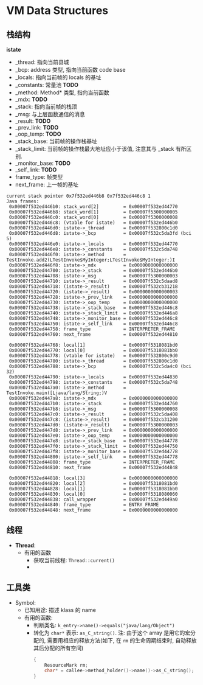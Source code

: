 # VM Data Structures

## 栈结构

**istate**
- _thread: 指向当前县城
- _bcp: address 类型, 指向当前函数 code base
- _locals: 指向当前帧的 locals 的基址
- _constants: 常量池 **TODO**
- _method: Method* 类型, 指向当前函数
- _mdx: **TODO**
- _stack: 指向当前帧的栈顶
- _msg: 与上层函数通信的消息
- _result: **TODO**
- _prev_link: **TODO**
- _oop_temp: **TODO**
- _stack_base: 当前帧的操作栈基址
- _stack_limit: 当前帧的操作栈最大地址应小于该值, 注意其与 _stack 有所区别.
- _monitor_base: **TODO**
- _self_link: **TODO**
- frame_type: 帧类型
- next_frame: 上一帧的基址

```
current stack pointer 0x7f532ed446b8 0x7f532ed446c8 1
Java frames:
 0x00007f532ed446b0: stack_word[2]         = 0x00007f532ed44770
 0x00007f532ed446b8: stack_word[1]         = 0x00007f5300000005
 0x00007f532ed446c0: stack_word[0]         = 0x00007f5300000008
 0x00007f532ed446c8: (vtable for istate)   = 0x00007f532ed446b0
 0x00007f532ed446d0: istate->_thread       = 0x00007f532800c1d0
 0x00007f532ed446d8: istate->_bcp          = 0x00007f532c5da3fd (bci 5)
 0x00007f532ed446e0: istate->_locals       = 0x00007f532ed44770
 0x00007f532ed446e8: istate->_constants    = 0x00007f532c5da748
 0x00007f532ed446f0: istate->_method       = TestInvoke.add2(LTestInvoke$MyInteger;LTestInvoke$MyInteger;)I
 0x00007f532ed446f8: istate->_mdx          = 0x0000000000000000
 0x00007f532ed44700: istate->_stack        = 0x00007f532ed446b0
 0x00007f532ed44708: istate->_msg          = 0x00007f5300000003
 0x00007f532ed44710: istate->_result       = 0x00007f532c5daad8
 0x00007f532ed44718: (istate->_result)     = 0x00007f532cb31218
 0x00007f532ed44720: (istate->_result)     = 0x0000000000000003
 0x00007f532ed44728: istate->_prev_link    = 0x0000000000000000
 0x00007f532ed44730: istate->_oop_temp     = 0x0000000000000000
 0x00007f532ed44738: istate->_stack_base   = 0x00007f532ed446c8
 0x00007f532ed44740: istate->_stack_limit  = 0x00007f532ed446a8
 0x00007f532ed44748: istate->_monitor_base = 0x00007f532ed446c8
 0x00007f532ed44750: istate->_self_link    = 0x00007f532ed446c8
 0x00007f532ed44758: frame_type            = INTERPRETER_FRAME
 0x00007f532ed44760: next_frame            = 0x00007f532ed44810

 0x00007f532ed44768: local[1]              = 0x00007f5318081bd0
 0x00007f532ed44770: local[0]              = 0x00007f5318081bb0
 0x00007f532ed44778: (vtable for istate)   = 0x00007f532800c9d0
 0x00007f532ed44780: istate->_thread       = 0x00007f532800c1d0
 0x00007f532ed44788: istate->_bcp          = 0x00007f532c5da4c0 (bci 32)
 0x00007f532ed44790: istate->_locals       = 0x00007f532ed44830
 0x00007f532ed44798: istate->_constants    = 0x00007f532c5da748
 0x00007f532ed447a0: istate->_method       = TestInvoke.main([Ljava/lang/String;)V
 0x00007f532ed447a8: istate->_mdx          = 0x0000000000000000
 0x00007f532ed447b0: istate->_stack        = 0x00007f532ed44760
 0x00007f532ed447b8: istate->_msg          = 0x00007f5300000008
 0x00007f532ed447c0: istate->_result       = 0x00007f532c5da408
 0x00007f532ed447c8: (istate->_result)     = 0x00007f532cb31200
 0x00007f532ed447d0: (istate->_result)     = 0x00007f5300000003
 0x00007f532ed447d8: istate->_prev_link    = 0x0000000000000000
 0x00007f532ed447e0: istate->_oop_temp     = 0x0000000000000000
 0x00007f532ed447e8: istate->_stack_base   = 0x00007f532ed44778
 0x00007f532ed447f0: istate->_stack_limit  = 0x00007f532ed44750
 0x00007f532ed447f8: istate->_monitor_base = 0x00007f532ed44778
 0x00007f532ed44800: istate->_self_link    = 0x00007f532ed44778
 0x00007f532ed44808: frame_type            = INTERPRETER_FRAME
 0x00007f532ed44810: next_frame            = 0x00007f532ed44848

 0x00007f532ed44818: local[3]              = 0x0000000000000000
 0x00007f532ed44820: local[2]              = 0x00007f5318081bd0
 0x00007f532ed44828: local[1]              = 0x00007f5318081bb0
 0x00007f532ed44830: local[0]              = 0x00007f5318080060
 0x00007f532ed44838: call_wrapper          = 0x00007f532ed449a0
 0x00007f532ed44840: frame_type            = ENTRY_FRAME
 0x00007f532ed44848: next_frame            = 0x0000000000000000
```


## 线程

- **Thread**:
  - 有用的函数
    - 获取当前线程: `Thread::current()`
    - 

## 工具类

- Symbol: 
  - 已知用途: 描述 klass 的 name
  - 有用的函数: 
    - 判断类名: `k_entry->name()->equals("java/lang/Object")`
    - 转化为 `char*` 表示: `as_C_string()`. 注: 由于这个 array 是用它的宏分配的, 需要用相应的释放方法(如下, 在 `rm` 的生命周期结束时, 自动释放其后分配的所有空间)
        ```cpp
        {
            ResourceMark rm;
            char* = callee->method_holder()->name()->as_C_string();
        }
        ```